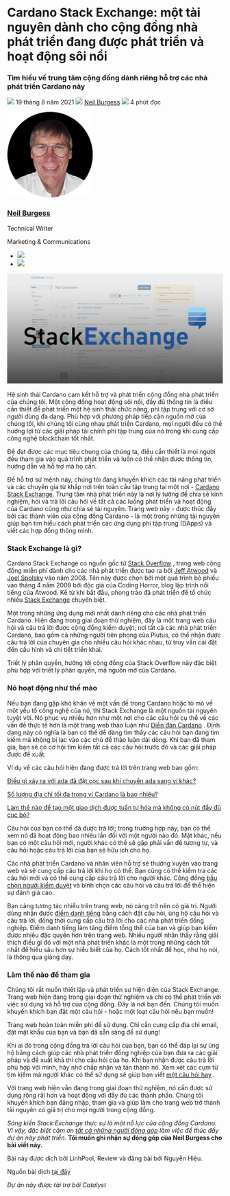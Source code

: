 # Cardano Stack Exchange: một tài nguyên dành cho cộng đồng nhà phát triển đang được phát triển và hoạt động sôi nổi

### **Tìm hiểu về trung tâm cộng đồng dành riêng hỗ trợ các nhà phát triển Cardano này**

![](img/2021-08-19-cardano-stack-exchange-a-growing-and-vibrant-community-developer-resource.002.png) 19 tháng 8 năm 2021 ![](img/2021-08-19-cardano-stack-exchange-a-growing-and-vibrant-community-developer-resource.002.png) [Neil Burgess](tmp//en/blog/authors/neil-burgess/page-1/) ![](img/2021-08-19-cardano-stack-exchange-a-growing-and-vibrant-community-developer-resource.003.png) 4 phút đọc

![Neil Burgess](img/2021-08-19-cardano-stack-exchange-a-growing-and-vibrant-community-developer-resource.004.png)[](tmp//en/blog/authors/neil-burgess/page-1/)

### [**Neil Burgess**](tmp//en/blog/authors/neil-burgess/page-1/)

Technical Writer

Marketing &amp; Communications

- ![](img/2021-08-19-cardano-stack-exchange-a-growing-and-vibrant-community-developer-resource.005.png)[](mailto:neil.burgess@iohk.io "Email")
- ![](img/2021-08-19-cardano-stack-exchange-a-growing-and-vibrant-community-developer-resource.006.png)[](https://www.linkedin.com/in/neilburgessa84482125 "LinkedIn")

![Cardano Stack Exchange: một tài nguyên dành cho cộng đồng nhà phát triển đang được phát triển và hoạt động sôi nổi](img/2021-08-19-cardano-stack-exchange-a-growing-and-vibrant-community-developer-resource.007.jpeg)

Hệ sinh thái Cardano cam kết hỗ trợ và phát triển cộng đồng nhà phát triển của chúng tôi. Một cộng đồng hoạt động sôi nổi, đầy đủ thông tin là điều cần thiết để phát triển một hệ sinh thái chức năng, phi tập trung với cơ sở người dùng đa dạng. Phù hợp với phương pháp tiếp cận nguồn mở của chúng tôi, khi chúng tôi cùng nhau phát triển Cardano, mọi người đều có thể hưởng lợi từ các giải pháp tài chính phi tập trung của nó trong khi cung cấp công nghệ blockchain tốt nhất.

Để đạt được các mục tiêu chung của chúng ta, điều cần thiết là mọi người đều tham gia vào quá trình phát triển và luôn có thể nhận được thông tin, hướng dẫn và hỗ trợ mà họ cần.

Để hỗ trợ sứ mệnh này, chúng tôi đang khuyến khích các tài năng phát triển và các chuyên gia từ khắp nơi trên toàn cầu tập trung tại một nơi - [Cardano Stack Exchange](https://cardano.stackexchange.com/). Trung tâm nhà phát triển này là nơi lý tưởng để chia sẻ kinh nghiệm, hỏi và trả lời câu hỏi về tất cả các luồng phát triển và hoạt động của Cardano cũng như chia sẻ tài nguyên. Trang web này - được thúc đẩy bởi các thành viên của cộng đồng Cardano - là một trong những tài nguyên giúp bạn tìm hiểu cách phát triển các ứng dụng phi tập trung (DApps) và viết các hợp đồng thông minh.

### **Stack Exchange là gì?**

Cardano Stack Exchange có nguồn gốc từ [Stack Overflow](https://en.wikipedia.org/wiki/Stack_Overflow) , trang web cộng đồng miễn phí dành cho các nhà phát triển được tạo ra bởi [Jeff Atwood](https://en.wikipedia.org/wiki/Jeff_Atwood) và [Joel Spolsky](https://en.wikipedia.org/wiki/Joel_Spolsky) vào năm 2008. Tên này được chọn bởi một quá trình bỏ phiếu vào tháng 4 năm 2008 bởi độc giả của Coding Horror, blog lập trình nổi tiếng của Atwood. Kể từ khi bắt đầu, phong trào đã phát triển để tổ chức nhiều [Stack Exchange](https://stackexchange.com/sites) chuyên biệt.

Một trong những ứng dụng mới nhất dành riêng cho các nhà phát triển Cardano. Hiện đang trong giai đoạn thử nghiệm, đây là một trang web câu hỏi và câu trả lời được cộng đồng kiểm duyệt, nơi tất cả các nhà phát triển Cardano, bao gồm cả những người tiên phong của Plutus, có thể nhận được câu trả lời của chuyên gia cho nhiều câu hỏi khác nhau, từ truy vấn cài đặt đến cấu hình và chi tiết triển khai.

Triết lý phân quyền, hướng tới cộng đồng của Stack Overflow này đặc biệt phù hợp với triết lý phân quyền, mã nguồn mở của Cardano.

### **Nó hoạt động như thế mào**

Nếu bạn đang gặp khó khăn về một vấn đề trong Cardano hoặc tò mò về một yếu tố công nghệ của nó, thì Stack Exchange là một nguồn tài nguyên tuyệt vời. Nó phục vụ nhiều hơn như một nơi cho các câu hỏi cụ thể về các vấn đề thực tế hơn là một trang web thảo luận như [Diễn đàn Cardano](https://forum.cardano.org/) . Định dạng này có nghĩa là bạn có thể dễ dàng tìm thấy các câu hỏi bạn đang tìm kiếm mà không bị lạc vào các chủ đề thảo luận dài dòng. Khi bạn đã tham gia, bạn sẽ có cơ hội tìm kiếm tất cả các câu hỏi trước đó và các giải pháp được đề xuất.

Ví dụ về các câu hỏi hiện đang được trả lời trên trang web bao gồm:

[Điều gì xảy ra với ada đã đặt cọc sau khi chuyển ada sang ví khác?](https://stackoverflow.com/questions/67611246/what-happens-to-staked-ada-after-tranfering-ada-to-another-to-wallet)

[Số lượng địa chỉ tối đa trong ví Cardano là bao nhiêu?](https://cardano.stackexchange.com/questions/2337/cardano-wallet-maximum-amount-of-addresses)

[Làm thế nào để tạo một giao dịch được tuần tự hóa mà không có nút đầy đủ cục bộ?](https://cardano.stackexchange.com/questions/2335/how-can-i-create-a-serialized-transaction-that-can-be-submitted-to-the-blockchai)

Câu hỏi của bạn có thể đã được trả lời; trong trường hợp này, bạn có thể xem nó đã hoạt động bao nhiêu lần đối với một người nào đó. Mặt khác, nếu bạn có một câu hỏi mới, người khác có thể sẽ gặp phải vấn đề tương tự, và câu hỏi hoặc câu trả lời của bạn sẽ hữu ích cho họ.

Các nhà phát triển Cardano và nhân viên hỗ trợ sẽ thường xuyên vào trang web và sẽ cung cấp câu trả lời khi họ có thể. Bạn cũng có thể kiểm tra các câu hỏi mới và có thể cung cấp câu trả lời cho người khác. Cộng đồng [bầu chọn người kiểm duyệt](https://stackoverflow.com/help/site-moderators) và bình chọn các câu hỏi và câu trả lời để thể hiện sự đánh giá cao.

Bạn càng tương tác nhiều trên trang web, nó càng trở nên có giá trị. Người dùng nhận được [điểm danh tiếng](https://meta.stackexchange.com/questions/7237/how-does-reputation-work) bằng cách đặt câu hỏi, ủng hộ câu hỏi và câu trả lời, đồng thời cung cấp câu trả lời cho các nhà phát triển đồng nghiệp. Điểm danh tiếng làm tăng điểm tổng thể của bạn và giúp bạn kiếm được nhiều đặc quyền hơn trên trang web. Nhiều người nhận thấy rằng giải thích điều gì đó với một nhà phát triển khác là một trong những cách tốt nhất để hiểu sâu hơn sự hiểu biết của họ. Cách tốt nhất để học, như họ nói, là thông qua giảng dạy.

### **Làm thế nào để tham gia**

Chúng tôi rất muốn thiết lập và phát triển sự hiện diện của Stack Exchange. Trang web hiện đang trong giai đoạn thử nghiệm và chỉ có thể phát triển với việc sử dụng và hỗ trợ của cộng đồng. Đây là nơi bạn đến. Chúng tôi muốn khuyến khích bạn đặt một câu hỏi - hoặc một loạt câu hỏi nếu bạn muốn!

Trang web hoàn toàn miễn phí để sử dụng. Chỉ cần cung cấp địa chỉ email, đặt mật khẩu của bạn và bạn đã sẵn sàng để sử dụng!

Khi ai đó trong cộng đồng trả lời câu hỏi của bạn, bạn có thể đáp lại sự ủng hộ bằng cách giúp các nhà phát triển đồng nghiệp của bạn đưa ra các giải pháp và đề xuất khả thi cho câu hỏi của họ. Khi bạn nhận được câu trả lời phù hợp với mình, hãy nhớ chấp nhận và tán thành nó. Xem xét các cụm từ tìm kiếm mà người khác có thể sử dụng sẽ giúp bạn viết [một câu hỏi hay](https://stackoverflow.com/help/how-to-ask) .

Với trang web hiện vẫn đang trong giai đoạn thử nghiệm, nó cần được sử dụng rộng rãi hơn và hoạt động với đầy đủ các thành phần. Chúng tôi khuyến khích bạn đăng nhập, tham gia và giúp làm cho trang web trở thành tài nguyên có giá trị cho mọi người trong cộng đồng.

*Sáng kiến Stack Exchange thực sự là một nỗ lực của cộng đồng Cardano. Vì vậy, đặc biệt cảm ơn [tất cả những người đóng góp](https://area51.stackexchange.com/proposals/125174?phase=beta&users=reputation#tab-top) làm việc để thúc đẩy dự án này phát triển.*
 **Tôi muốn ghi nhận sự đóng góp của Neil Burgess cho bài viết này.**
 
 Bài này được dịch bởi LinhPool, Review và đăng bài bởi Nguyễn Hiệu.
 
 Nguồn bài dịch [tại đây](https://iohk.io/en/blog/posts/2021/08/19/cardano-stack-exchange-a-growing-and-vibrant-community-developer-resource/) 
 
 *Dự án này được tài trợ bới Catalyst*

